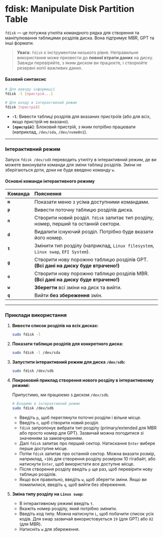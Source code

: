 # fdisk: Manipulate Disk Partition Table

`fdisk` — це потужна утиліта командного рядка для створення та маніпулювання таблицями розділів диска. Вона підтримує MBR, GPT та інші формати.

> **Увага:** `fdisk` є інструментом низького рівня. Неправильне використання може призвести до **повної втрати даних** на диску. Завжди перевіряйте, з яким диском ви працюєте, і створюйте резервні копії важливих даних.

#### **Базовий синтаксис**

```bash
# Для виводу інформації
fdisk -l [пристрій...]

# Для входу в інтерактивний режим
fdisk [пристрій]
```

*   **`-l`**: Вивести таблиці розділів для вказаних пристроїв (або для всіх, якщо пристрій не вказано).
*   **`[пристрій]`**: Блоковий пристрій, з яким потрібно працювати (наприклад, `/dev/sda`, `/dev/nvme0n1`).

---

### **Інтерактивний режим**

Запуск `fdisk /dev/sdX` переводить утиліту в інтерактивний режим, де ви можете виконувати команди для зміни таблиці розділів. Зміни не зберігаються доти, доки не буде введено команду `w`.

#### **Основні команди інтерактивного режиму**

| Команда | Пояснення |
| :--- | :--- |
| **`m`** | Показати меню з усіма доступними командами. |
| **`p`** | Вивести поточну таблицю розділів диска. |
| **`n`** | Створити новий розділ. `fdisk` запитає тип розділу, номер, перший та останній сектори. |
| **`d`** | Видалити існуючий розділ. Потрібно буде вказати його номер. |
| **`t`** | Змінити тип розділу (наприклад, `Linux filesystem`, `Linux swap`, `EFI System`). |
| **`g`** | Створити нову порожню таблицю розділів GPT. **(Всі дані на диску буде втрачено!)** |
| **`o`** | Створити нову порожню таблицю розділів MBR. **(Всі дані на диску буде втрачено!)** |
| **`w`** | **Зберегти** всі зміни на диск та вийти. |
| **`q`** | Вийти **без збереження** змін. |

---

### **Приклади використання**

1.  **Вивести список розділів на всіх дисках:**
    ```bash
    sudo fdisk -l
    ```

2.  **Показати таблицю розділів для конкретного диска:**
    ```bash
    sudo fdisk -l /dev/sda
    ```

3.  **Запустити інтерактивний режим для диска `/dev/sdb`:**
    ```bash
    sudo fdisk /dev/sdb
    ```

4.  **Покроковий приклад створення нового розділу в інтерактивному режимі:**

    Припустимо, ми працюємо з диском `/dev/sdb`.

    ```bash
    # Входимо в інтерактивний режим
    sudo fdisk /dev/sdb
    ```

    *   Введіть `p`, щоб переглянути поточні розділи і вільне місце.
    *   Введіть `n`, щоб створити новий розділ.
    *   `fdisk` запропонує вибрати тип розділу (primary/extended для MBR або просто номер для GPT). Зазвичай можна погодитися зі значенням за замовчуванням.
    *   Далі `fdisk` запитає про перший сектор. Натискання `Enter` вибере перше доступне місце.
    *   Потім `fdisk` запитає про останній сектор. Можна вказати розмір, наприклад, `+10G` для створення розділу розміром 10 гігабайт, або натиснути `Enter`, щоб використати все доступне місце.
    *   Після створення розділу введіть `p` ще раз, щоб перевірити нову таблицю розділів.
    *   Якщо все правильно, введіть `w`, щоб зберегти зміни. Якщо ви помилилися, введіть `q`, щоб вийти без збереження.

5.  **Зміна типу розділу на `Linux swap`:**

    *   В інтерактивному режимі введіть `t`.
    *   Вкажіть номер розділу, який потрібно змінити.
    *   Введіть код типу. Можна натиснути `L`, щоб побачити список усіх кодів. Для swap зазвичай використовується `19` (для GPT) або `82` (для MBR).
    *   Натисніть `w` для збереження.
